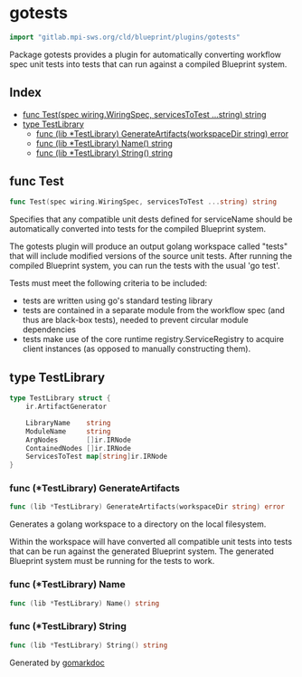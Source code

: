 <!-- Code generated by gomarkdoc. DO NOT EDIT -->

# gotests

```go
import "gitlab.mpi-sws.org/cld/blueprint/plugins/gotests"
```

Package gotests provides a plugin for automatically converting workflow spec unit tests into tests that can run against a compiled Blueprint system.

## Index

- [func Test\(spec wiring.WiringSpec, servicesToTest ...string\) string](<#Test>)
- [type TestLibrary](<#TestLibrary>)
  - [func \(lib \*TestLibrary\) GenerateArtifacts\(workspaceDir string\) error](<#TestLibrary.GenerateArtifacts>)
  - [func \(lib \*TestLibrary\) Name\(\) string](<#TestLibrary.Name>)
  - [func \(lib \*TestLibrary\) String\(\) string](<#TestLibrary.String>)


<a name="Test"></a>
## func Test

```go
func Test(spec wiring.WiringSpec, servicesToTest ...string) string
```

Specifies that any compatible unit dests defined for serviceName should be automatically converted into tests for the compiled Blueprint system.

The gotests plugin will produce an output golang workspace called "tests" that will include modified versions of the source unit tests. After running the compiled Blueprint system, you can run the tests with the usual 'go test'.

Tests must meet the following criteria to be included:

- tests are written using go's standard testing library
- tests are contained in a separate module from the workflow spec \(and thus are black\-box tests\), needed to prevent circular module dependencies
- tests make use of the core runtime registry.ServiceRegistry to acquire client instances \(as opposed to manually constructing them\).

<a name="TestLibrary"></a>
## type TestLibrary



```go
type TestLibrary struct {
    ir.ArtifactGenerator

    LibraryName    string
    ModuleName     string
    ArgNodes       []ir.IRNode
    ContainedNodes []ir.IRNode
    ServicesToTest map[string]ir.IRNode
}
```

<a name="TestLibrary.GenerateArtifacts"></a>
### func \(\*TestLibrary\) GenerateArtifacts

```go
func (lib *TestLibrary) GenerateArtifacts(workspaceDir string) error
```

Generates a golang workspace to a directory on the local filesystem.

Within the workspace will have converted all compatible unit tests into tests that can be run against the generated Blueprint system. The generated Blueprint system must be running for the tests to work.

<a name="TestLibrary.Name"></a>
### func \(\*TestLibrary\) Name

```go
func (lib *TestLibrary) Name() string
```



<a name="TestLibrary.String"></a>
### func \(\*TestLibrary\) String

```go
func (lib *TestLibrary) String() string
```



Generated by [gomarkdoc](<https://github.com/princjef/gomarkdoc>)
